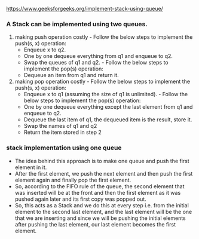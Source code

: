 https://www.geeksforgeeks.org/implement-stack-using-queue/
### A Stack can be implemented using two queues.
  1. making push operation costly
    - Follow the below steps to implement the push(s, x) operation: 
      - Enqueue x to q2.
      - One by one dequeue everything from q1 and enqueue to q2.
      - Swap the queues of q1 and q2.
    - Follow the below steps to implement the pop(s) operation: 
      - Dequeue an item from q1 and return it.
  2. making pop operation costly
    - Follow the below steps to implement the push(s, x) operation: 
      - Enqueue x to q1 (assuming the size of q1 is unlimited).
    - Follow the below steps to implement the pop(s) operation: 
      - One by one dequeue everything except the last element from q1 and enqueue to q2.
      - Dequeue the last item of q1, the dequeued item is the result, store it.
      - Swap the names of q1 and q2
      - Return the item stored in step 2
### stack implementation using one queue
- The idea behind this approach is to make one queue and push the first element in it. 
- After the first element, we push the next element and then push the first element again and finally pop the first element. 
- So, according to the FIFO rule of the queue, the second element that was inserted will be at the front
  and then the first element as it was pushed again later and its first copy was popped out. 
- So, this acts as a Stack and we do this at every step i.e. from the initial element to the second last element,
  and the last element will be the one that we are inserting and since we will be pushing the initial elements after
  pushing the last element, our last element becomes the first element.
